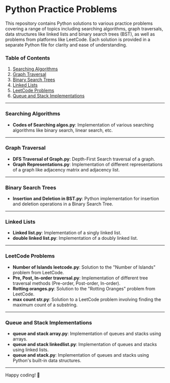 # Python Practice Problems

This repository contains Python solutions to various practice problems covering a range of topics including searching algorithms, graph traversals, data structures like linked lists and binary search trees (BST), as well as problems from platforms like LeetCode. Each solution is provided in a separate Python file for clarity and ease of understanding.

### Table of Contents

1. [Searching Algorithms](#searching-algorithms)
2. [Graph Traversal](#graph-traversal)
3. [Binary Search Trees](#binary-search-trees)
4. [Linked Lists](#linked-lists)
5. [LeetCode Problems](#leetcode-problems)
6. [Queue and Stack Implementations](#queue-and-stack-implementations)

---

### Searching Algorithms

- **Codes of Searching algos.py**: Implementation of various searching algorithms like binary search, linear search, etc.

---

### Graph Traversal

- **DFS Traversal of Graph.py**: Depth-First Search traversal of a graph.
- **Graph Representations.py**: Implementation of different representations of a graph like adjacency matrix and adjacency list.

---

### Binary Search Trees

- **Insertion and Deletion in BST.py**: Python implementation for insertion and deletion operations in a Binary Search Tree.

---

### Linked Lists

- **Linked list.py**: Implementation of a singly linked list.
- **double linked list.py**: Implementation of a doubly linked list.

---

### LeetCode Problems

- **Number of Islands leetcode.py**: Solution to the "Number of Islands" problem from LeetCode.
- **Pre, Post, In-order traversal.py**: Implementation of different tree traversal methods (Pre-order, Post-order, In-order).
- **Rotting oranges.py**: Solution to the "Rotting Oranges" problem from LeetCode.
- **max count str.py**: Solution to a LeetCode problem involving finding the maximum count of a substring.

---

### Queue and Stack Implementations

- **queue and stack array.py**: Implementation of queues and stacks using arrays.
- **queue and stack linkedlist.py**: Implementation of queues and stacks using linked lists.
- **queue and stack.py**: Implementation of queues and stacks using Python's built-in data structures.

---

Happy coding! 🚀
